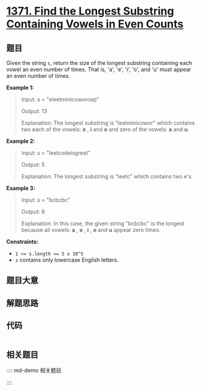 # [1371. Find the Longest Substring Containing Vowels in Even Counts](https://leetcode.com/problems/find-the-longest-substring-containing-vowels-in-even-counts/)

## 题目

Given the string `s`, return the size of the longest substring containing each
vowel an even number of times. That is, 'a', 'e', 'i', 'o', and 'u' must
appear an even number of times.



**Example 1:**

> Input: s = "eleetminicoworoep"
> 
> Output: 13
> 
> Explanation: The longest substring is "leetminicowor" which contains two each of the vowels: **e** , **i** and **o** and zero of the vowels: **a** and **u**.

**Example 2:**

> Input: s = "leetcodeisgreat"
> 
> Output: 5
> 
> Explanation: The longest substring is "leetc" which contains two e's.

**Example 3:**

> Input: s = "bcbcbc"
> 
> Output: 6
> 
> Explanation: In this case, the given string "bcbcbc" is the longest because all vowels: **a** , **e** , **i** , **o** and **u** appear zero times.

**Constraints:**

  * `1 <= s.length <= 5 x 10^5`
  * `s` contains only lowercase English letters.


## 题目大意

## 解题思路

## 代码

```javascript

```

## 相关题目

:::: md-demo 相关题目

::::
